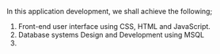 In this application development, we shall achieve the following;

1. Front-end user interface using CSS, HTML and JavaScript.
2. Database systems Design and Development using MSQL
3. 
